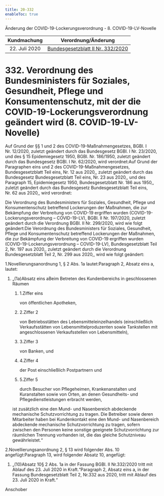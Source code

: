 ```yaml
---
title: 20-332
enableToc: true
---
```


Änderung der COVID-19-Lockerungsverordnung - 8. COVID-19-LV-Novelle

| Kundmachung   | Verordnung/Änderung |
|:-------------:|:----------------:|
| 22. Juli 2020 | [Bundesgesetzblatt II Nr. 332/2020](https://www.ris.bka.gv.at/eli/bgbl/II/2020/332) |

332\. Verordnung des Bundesministers für Soziales, Gesundheit, Pflege und Konsumentenschutz, mit der die COVID-19-Lockerungsverordnung geändert wird (8. COVID-19-LV-Novelle)
=============================================================================================================================================================================

Auf Grund der §§ 1 und 2 des COVID-19-Maßnahmengesetzes, BGBl. I Nr. 12/2020, zuletzt geändert durch das Bundesgesetz BGBl. I Nr. 23/2020, und des § 15 Epidemiegesetz 1950, BGBl. Nr. 186/1950, zuletzt geändert durch das Bundesgesetz BGBl. I Nr. 62/2020, wird verordnet:Auf Grund der Paragraphen eins und 2 des COVID-19-Maßnahmengesetzes, Bundesgesetzblatt Teil eins, Nr. 12 aus 2020,, zuletzt geändert durch das Bundesgesetz Bundesgesetzblatt Teil eins, Nr. 23 aus 2020,, und des Paragraph 15, Epidemiegesetz 1950, Bundesgesetzblatt Nr. 186 aus 1950,, zuletzt geändert durch das Bundesgesetz Bundesgesetzblatt Teil eins, Nr. 62 aus 2020,, wird verordnet:

Die Verordnung des Bundesministers für Soziales, Gesundheit, Pflege und Konsumentenschutz betreffend Lockerungen der Maßnahmen, die zur Bekämpfung der Verbreitung von COVID-19 ergriffen wurden (COVID-19-Lockerungsverordnung – COVID-19-LV), BGBl. II Nr. 197/2020, zuletzt geändert durch die Verordnung BGBl. II Nr. 299/2020, wird wie folgt geändert:Die Verordnung des Bundesministers für Soziales, Gesundheit, Pflege und Konsumentenschutz betreffend Lockerungen der Maßnahmen, die zur Bekämpfung der Verbreitung von COVID-19 ergriffen wurden (COVID-19-Lockerungsverordnung – COVID-19-LV), Bundesgesetzblatt Teil 2, Nr. 197 aus 2020,, zuletzt geändert durch die Verordnung Bundesgesetzblatt Teil 2, Nr. 299 aus 2020,, wird wie folgt geändert:

1.Novellierungsanordnung 1, § 2 Abs. 1a lautet:Paragraph 2, Absatz eins a, lautet:

1.  „(1a)Absatz eins aBeim Betreten des Kundenbereichs in geschlossenen Räumen
    
    1.  1.Ziffer eins
        
        von öffentlichen Apotheken,
        
    2.  2.Ziffer 2
        
        von Betriebsstätten des Lebensmitteleinzelhandels (einschließlich Verkaufsstätten von Lebensmittelproduzenten sowie Tankstellen mit angeschlossenen Verkaufsstellen von Lebensmitteln),
        
    3.  3.Ziffer 3
        
        von Banken, und
        
    4.  4.Ziffer 4
        
        der Post einschließlich Postpartnern und
        
    5.  5.Ziffer 5
        
        durch Besucher von Pflegeheimen, Krankenanstalten und Kuranstalten sowie von Orten, an denen Gesundheits- und Pflegedienstleistungen erbracht werden,
        
    
    ist zusätzlich eine den Mund- und Nasenbereich abdeckende mechanische Schutzvorrichtung zu tragen. Die Betreiber sowie deren Mitarbeiter haben bei Kundenkontakt eine den Mund- und Nasenbereich abdeckende mechanische Schutzvorrichtung zu tragen, sofern zwischen den Personen keine sonstige geeignete Schutzvorrichtung zur räumlichen Trennung vorhanden ist, die das gleiche Schutzniveau gewährleistet.“
    

2.Novellierungsanordnung 2, § 13 wird folgender Abs. 10 angefügt:Paragraph 13, wird folgender Absatz 10, angefügt:

1.  „(10)Absatz 10§ 2 Abs. 1a in der Fassung BGBl. II Nr.332/2020 tritt mit Ablauf des 23. Juli 2020 in Kraft.“Paragraph 2, Absatz eins a, in der Fassung Bundesgesetzblatt Teil 2, Nr.332 aus 2020, tritt mit Ablauf des 23. Juli 2020 in Kraft.“
    

Anschober